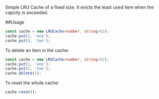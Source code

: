 Simple LRU Cache of a fixed size. It evicts the least used item when the capcity is exceeded.

##Usage
```ts
const cache = new LRUCache<number, string>(2);
cache.put(1, 'one');
cache.put(2, 'two');
```

To delete an item in the cache:
```ts
const cache = new LRUCache<number, string>(2);
cache.put(1, 'one');
cache.put(2, 'two');
cache.delete(1);
```

To reset the whole cache:
```ts
cache.reset();
```